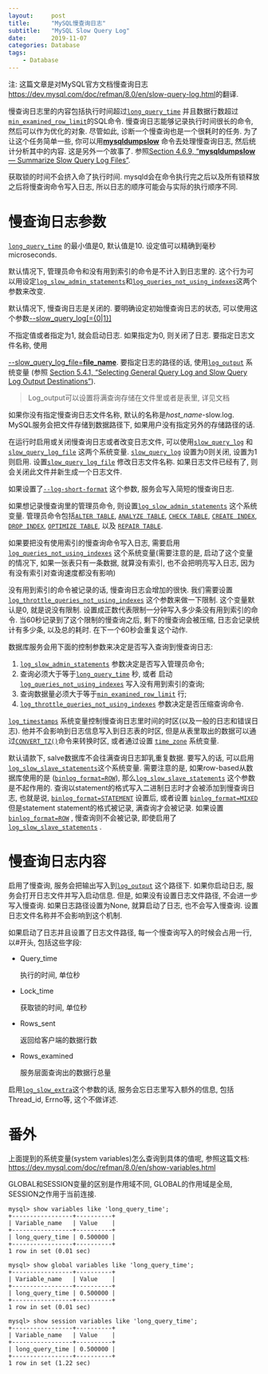 ```yaml
---
layout:     post
title:      "MySQL慢查询日志"
subtitle:   "MySQL Slow Query Log"
date:       2019-11-07
categories: Database
tags:
    - Database
---
```


注: 这篇文章是对MySQL官方文档慢查询日志<https://dev.mysql.com/doc/refman/8.0/en/slow-query-log.html>的翻译.

慢查询日志里的内容包括执行时间超过[`long_query_time`](https://dev.mysql.com/doc/refman/8.0/en/server-system-variables.html#sysvar_long_query_time) 并且数据行数超过[`min_examined_row_limit`](https://dev.mysql.com/doc/refman/8.0/en/server-system-variables.html#sysvar_min_examined_row_limit)的SQL命令. 慢查询日志能够记录执行时间很长的命令, 然后可以作为优化的对象. 尽管如此, 诊断一个慢查询也是一个很耗时的任务. 为了让这个任务简单一些, 你可以用[**mysqldumpslow**](https://dev.mysql.com/doc/refman/8.0/en/mysqldumpslow.html) 命令去处理慢查询日志, 然后统计分析其中的内容. 这是另外一个故事了. 参照[Section 4.6.9, “**mysqldumpslow** — Summarize Slow Query Log Files”](https://dev.mysql.com/doc/refman/8.0/en/mysqldumpslow.html).

获取锁的时间不会挤入命了执行时间. mysqld会在命令执行完之后以及所有锁释放之后将慢查询命令写入日志, 所以日志的顺序可能会与实际的执行顺序不同.

# 慢查询日志参数

[`long_query_time`](https://dev.mysql.com/doc/refman/8.0/en/server-system-variables.html#sysvar_long_query_time) 的最小值是0, 默认值是10. 设定值可以精确到毫秒microseconds.

默认情况下, 管理员命令和没有用到索引的命令是不计入到日志里的. 这个行为可以用设定[`log_slow_admin_statements`](https://dev.mysql.com/doc/refman/8.0/en/server-system-variables.html#sysvar_log_slow_admin_statements)和[`log_queries_not_using_indexes`](https://dev.mysql.com/doc/refman/8.0/en/server-system-variables.html#sysvar_log_queries_not_using_indexes)这两个参数来改变.

默认情况下, 慢查询日志是关闭的. 要明确设定初始慢查询日志的状态, 可以使用这个参数[--slow_query_log[={0|1}]](https://dev.mysql.com/doc/refman/8.0/en/server-system-variables.html#sysvar_slow_query_log)

不指定值或者指定为1, 就会启动日志. 如果指定为0, 则关闭了日志. 要指定日志文件名称, 使用

[--slow_query_log_file=**file_name**](https://dev.mysql.com/doc/refman/8.0/en/server-system-variables.html#sysvar_slow_query_log_file).  要指定日志的路径的话, 使用[`log_output`](https://dev.mysql.com/doc/refman/8.0/en/server-system-variables.html#sysvar_log_output) 系统变量 (参照 [Section 5.4.1, “Selecting General Query Log and Slow Query Log Output Destinations”](https://dev.mysql.com/doc/refman/8.0/en/log-destinations.html)).

> Log_output可以设置将满查询存储在文件里或者是表里, 详见文档

如果你没有指定慢查询日志文件名称, 默认的名称是*host_name*-slow.log. MySQL服务会把文件存储到数据路径下, 如果用户没有指定另外的存储路径的话.

在运行时启用或关闭慢查询日志或者改变日志文件, 可以使用[`slow_query_log`](https://dev.mysql.com/doc/refman/8.0/en/server-system-variables.html#sysvar_slow_query_log) 和 [`slow_query_log_file`](https://dev.mysql.com/doc/refman/8.0/en/server-system-variables.html#sysvar_slow_query_log_file) 这两个系统变量. [`slow_query_log`](https://dev.mysql.com/doc/refman/8.0/en/server-system-variables.html#sysvar_slow_query_log) 设置为0则关闭, 设置为1则启用. 设置[`slow_query_log_file`](https://dev.mysql.com/doc/refman/8.0/en/server-system-variables.html#sysvar_slow_query_log_file) 修改日志文件名称. 如果日志文件已经有了, 则会关闭此文件并新生成一个日志文件.

如果设置了[`--log-short-format`](https://dev.mysql.com/doc/refman/8.0/en/server-options.html#option_mysqld_log-short-format) 这个参数, 服务会写入简短的慢查询日志.

如果想记录慢查询里的管理员命令, 则设置[`log_slow_admin_statements`](https://dev.mysql.com/doc/refman/8.0/en/server-system-variables.html#sysvar_log_slow_admin_statements) 这个系统变量. 管理员命令包括[`ALTER TABLE`](https://dev.mysql.com/doc/refman/8.0/en/alter-table.html), [`ANALYZE TABLE`](https://dev.mysql.com/doc/refman/8.0/en/analyze-table.html), [`CHECK TABLE`](https://dev.mysql.com/doc/refman/8.0/en/check-table.html), [`CREATE INDEX`](https://dev.mysql.com/doc/refman/8.0/en/create-index.html), [`DROP INDEX`](https://dev.mysql.com/doc/refman/8.0/en/drop-index.html), [`OPTIMIZE TABLE`](https://dev.mysql.com/doc/refman/8.0/en/optimize-table.html), 以及 [`REPAIR TABLE`](https://dev.mysql.com/doc/refman/8.0/en/repair-table.html).

如果要把没有使用索引的慢查询命令写入日志, 需要启用[`log_queries_not_using_indexes`](https://dev.mysql.com/doc/refman/8.0/en/server-system-variables.html#sysvar_log_queries_not_using_indexes) 这个系统变量(需要注意的是, 启动了这个变量的情况下, 如果一张表只有一条数据, 就算没有索引, 也不会把明亮写入日志, 因为有没有索引对查询速度都没有影响)

没有用到索引的命令被记录的话, 慢查询日志会增加的很快. 我们需要设置[`log_throttle_queries_not_using_indexes`](https://dev.mysql.com/doc/refman/8.0/en/server-system-variables.html#sysvar_log_throttle_queries_not_using_indexes) 这个参数来做一下限制. 这个变量默认是0, 就是说没有限制. 设置成正数代表限制一分钟写入多少条没有用到索引的命令. 当60秒记录到了这个限制的慢查询之后, 剩下的慢查询会被压缩, 日志会记录统计有多少条, 以及总的耗时. 在下一个60秒会重复这个动作.

数据库服务会用下面的控制参数来决定是否写入查询到慢查询日志:

1. [`log_slow_admin_statements`](https://dev.mysql.com/doc/refman/8.0/en/server-system-variables.html#sysvar_log_slow_admin_statements) 参数决定是否写入管理员命令;
2. 查询必须大于等于[`long_query_time`](https://dev.mysql.com/doc/refman/8.0/en/server-system-variables.html#sysvar_long_query_time) 秒, 或者 启动[`log_queries_not_using_indexes`](https://dev.mysql.com/doc/refman/8.0/en/server-system-variables.html#sysvar_log_queries_not_using_indexes) 写入没有用到索引的查询;
3. 查询数据量必须大于等于[`min_examined_row_limit`](https://dev.mysql.com/doc/refman/8.0/en/server-system-variables.html#sysvar_min_examined_row_limit) 行;
4. [`log_throttle_queries_not_using_indexes`](https://dev.mysql.com/doc/refman/8.0/en/server-system-variables.html#sysvar_log_throttle_queries_not_using_indexes) 参数决定是否压缩查询命令.

[`log_timestamps`](https://dev.mysql.com/doc/refman/8.0/en/server-system-variables.html#sysvar_log_timestamps) 系统变量控制慢查询日志里时间的时区(以及一般的日志和错误日志). 他并不会影响到日志信息写入到日志表的时区, 但是从表里取出的数据可以通过[`CONVERT_TZ()`](https://dev.mysql.com/doc/refman/8.0/en/date-and-time-functions.html#function_convert-tz)命令来转换时区, 或者通过设置 [`time_zone`](https://dev.mysql.com/doc/refman/8.0/en/server-system-variables.html#sysvar_time_zone) 系统变量.

默认请款下, salve数据库不会往满查询日志卸乳重复数据. 要写入的话, 可以启用[`log_slow_slave_statements`](https://dev.mysql.com/doc/refman/8.0/en/replication-options-slave.html#sysvar_log_slow_slave_statements)这个系统变量. 需要注意的是, 如果row-based从数据库使用的是 ([`binlog_format=ROW`](https://dev.mysql.com/doc/refman/8.0/en/replication-options-binary-log.html#sysvar_binlog_format)), 那么[`log_slow_slave_statements`](https://dev.mysql.com/doc/refman/8.0/en/replication-options-slave.html#sysvar_log_slow_slave_statements) 这个参数是不起作用的. 查询以statement的格式写入二进制日志时才会被添加到慢查询日志, 也就是说,  [`binlog_format=STATEMENT`](https://dev.mysql.com/doc/refman/8.0/en/replication-options-binary-log.html#sysvar_binlog_format) 设置后, 或者设置 [`binlog_format=MIXED`](https://dev.mysql.com/doc/refman/8.0/en/replication-options-binary-log.html#sysvar_binlog_format)  但是statement statement的格式被记录, 满查询才会被记录. 如果设置 [`binlog_format=ROW`](https://dev.mysql.com/doc/refman/8.0/en/replication-options-binary-log.html#sysvar_binlog_format) , 慢查询则不会被记录, 即使启用了[`log_slow_slave_statements`](https://dev.mysql.com/doc/refman/8.0/en/replication-options-slave.html#sysvar_log_slow_slave_statements) .

# 慢查询日志内容

启用了慢查询, 服务会把输出写入到[`log_output`](https://dev.mysql.com/doc/refman/8.0/en/server-system-variables.html#sysvar_log_output) 这个路径下. 如果你启动日志, 服务会打开日志文件并写入启动信息. 但是, 如果没有设置日志文件路径, 不会进一步写入慢查询. 如果日志路径设置为None, 就算启动了日志, 也不会写入慢查询. 设置日志文件名称并不会影响到这个机制.

如果启动了日志并且设置了日志文件路径, 每一个慢查询写入的时候会占用一行, 以#开头, 包括这些字段:

- Query_time

  执行的时间, 单位秒

- Lock_time

  获取锁的时间, 单位秒

- Rows_sent

  返回给客户端的数据行数

- Rows_examined

  服务层面查询出的数据行总量

启用[`log_slow_extra`](https://dev.mysql.com/doc/refman/8.0/en/server-system-variables.html#sysvar_log_slow_extra)这个参数的话, 服务会忘日志里写入额外的信息, 包括Thread_id, Errno等, 这个不做详述.

# 番外

上面提到的系统变量(system variables)怎么查询到具体的值呢, 参照这篇文档: <https://dev.mysql.com/doc/refman/8.0/en/show-variables.html>

GLOBAL和SESSION变量的区别是作用域不同, GLOBAL的作用域是全局, SESSION之作用于当前连接.

```shell
mysql> show variables like 'long_query_time';
+-----------------+----------+
| Variable_name   | Value    |
+-----------------+----------+
| long_query_time | 0.500000 |
+-----------------+----------+
1 row in set (0.01 sec)

mysql> show global variables like 'long_query_time';
+-----------------+----------+
| Variable_name   | Value    |
+-----------------+----------+
| long_query_time | 0.500000 |
+-----------------+----------+
1 row in set (0.01 sec)

mysql> show session variables like 'long_query_time';
+-----------------+----------+
| Variable_name   | Value    |
+-----------------+----------+
| long_query_time | 0.500000 |
+-----------------+----------+
1 row in set (1.22 sec)
```
